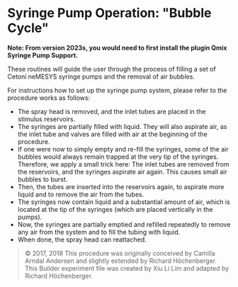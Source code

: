 # Syringe Pump Operation: "Bubble Cycle"

**Note: From version 2023s, you would need to first install the plugin Qmix Syringe Pump Support.**

These routines will guide the user through the process of filling a set of Cetoni neMESYS syringe pumps and the removal of air bubbles.

For instructions how to set up the syringe pump system, please refer to the procedure works as follows:
- The spray head is removed, and the inlet tubes are placed in the stimulus reservoirs.
- The syringes are partially filled with liquid. They will also aspirate air, as the inlet tube and valves are filled with air at the beginning of the procedure.
- If one were now to simply empty and re-fill the syringes, some of the air bubbles would always remain trapped at the very tip of the syringes.
Therefore, we apply a small trick here: The inlet tubes are removed from the reservoirs, and the syringes aspirate air again. This causes small air bubbles to burst.
- Then, the tubes are inserted into the reservoirs again, to aspirate more liquid and to remove the air from the tubes.
- The syringes now contain liquid and a substantial amount of air, which is located at the tip of the syringes (which are placed vertically in the pumps).
- Now, the syringes are partially emptied and refilled repeatedly to remove any air from the system and to fill the tubing with liquid.
- When done, the spray head can reattached.

> © 2017, 2018
> This procedure was originally conceived by Camilla Arndal Andersen and slightly extended by Richard Höchenberger.
> This Builder experiment file was created by Xiu Li Lim and adapted by Richard Höchenberger.
